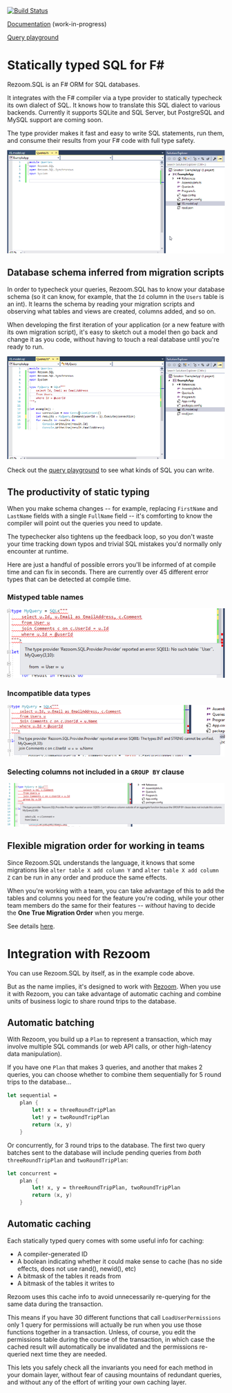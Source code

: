 [![Build Status](https://travis-ci.org/rspeele/Rezoom.SQL.svg?branch=master)](https://travis-ci.org/rspeele/Rezoom.SQL)

[Documentation](https://rspeele.gitbooks.io/rezoom-sql/doc/Tutorial/) (work-in-progress)

[Query playground](http://rzsql.net/#3AB1F9635DF0C97D31462380EEBE88B460AE73FC)

# Statically typed SQL for F#

Rezoom.SQL is an F# ORM for SQL databases.

It integrates with the F# compiler via a type provider to statically typecheck
its own dialect of SQL. It knows how to translate this SQL dialect to various
backends. Currently it supports SQLite and SQL Server, but PostgreSQL and MySQL
support are coming soon.

The type provider makes it fast and easy to write SQL statements, run them, and
consume their results from your F# code with full type safety.

![animated example usage to write queries](doc/ReadmeResources/Queries.gif)

## Database schema inferred from migration scripts

In order to typecheck your queries, Rezoom.SQL has to know your database schema
(so it can know, for example, that the `Id` column in the `Users` table is an
int). It learns the schema by reading your migration scripts and observing what
tables and views are created, columns added, and so on.

When developing the first iteration of your application (or a new feature with
its own migration script), it's easy to sketch out a model then go back and
change it as you code, without having to touch a real database until you're
ready to run.

![animated example usage to write queries](doc/ReadmeResources/ModelChange.gif)

Check out the [query
playground](http://rzsql.net/#3AB1F9635DF0C97D31462380EEBE88B460AE73FC) to see
what kinds of SQL you can write.

## The productivity of static typing

When you make schema changes -- for example, replacing `FirstName` and
`LastName` fields with a single `FullName` field -- it's comforting to know the
compiler will point out the queries you need to update.

The typechecker also tightens up the feedback loop, so you don't waste your time
tracking down typos and trivial SQL mistakes you'd normally only encounter at runtime.

Here are just a handful of possible errors you'll be informed of at compile time
and can fix in seconds. There are currently over 45 different error types that
can be detected at compile time.

### Mistyped table names

![example error on mistyped table name](doc/ReadmeResources/NoTableError.png)

### Incompatible data types

![example error on comparing string to int](doc/ReadmeResources/TypeMismatch.png)

### Selecting columns not included in a `GROUP BY` clause

![example error on selecting column not found in group by clause](doc/ReadmeResources/GroupByError.png)

## Flexible migration order for working in teams

Since Rezoom.SQL understands the language, it knows that some migrations like
`alter table X add column Y` and `alter table X add column Z` can be run in any
order and produce the same effects.

When you're working with a team, you can take advantage of this to add the
tables and columns you need for the feature you're coding, while your other team
members do the same for their features -- _without_ having to decide the **One
True Migration Order** when you merge.

See details [here](https://rspeele.gitbooks.io/rezoom-sql/doc/Configuration/MigrationTrees.html).

# Integration with Rezoom

You can use Rezoom.SQL by itself, as in the example code above.

But as the name implies, it's designed to work with
[Rezoom](https://github.com/rspeele/Rezoom). When you use it with Rezoom, you can
take advantage of automatic caching and combine units of business logic to share round trips
to the database.

## Automatic batching

With Rezoom, you build up a `Plan` to represent a transaction, which may involve
multiple SQL commands (or web API calls, or other high-latency data manipulation).

If you have one `Plan` that makes 3 queries, and another that makes 2 queries,
you can choose whether to combine them sequentially for 5 round trips to the
database...

```fsharp
let sequential =
    plan {
        let! x = threeRoundTripPlan
        let! y = twoRoundTripPlan
        return (x, y)
    }
```

Or concurrently, for 3 round trips to the database. The first two query batches
sent to the database will include pending queries from *both*
`threeRoundTripPlan` and `twoRoundTripPlan`:

```fsharp
let concurrent =
    plan {
        let! x, y = threeRoundTripPlan, twoRoundTripPlan
        return (x, y)
    }
```

## Automatic caching

Each statically typed query comes with some useful info for caching:

* A compiler-generated ID
* A boolean indicating whether it could make sense to cache (has no side effects, does not use rand(), newid(), etc)
* A bitmask of the tables it reads from
* A bitmask of the tables it writes to

Rezoom uses this cache info to avoid unnecessarily re-querying for the same data
during the transaction.

This means if you have 30 different functions that call `LoadUserPermissions`
only 1 query for permissions will actually be run when you use those functions
together in a transaction. Unless, of course, you edit the permissions table
during the course of the transaction, in which case the cached result will
automatically be invalidated and the permissions re-queried next time they are
needed.

This lets you safely check all the invariants you need for each method in your
domain layer, without fear of causing mountains of redundant queries, and
without any of the effort of writing your own caching layer.